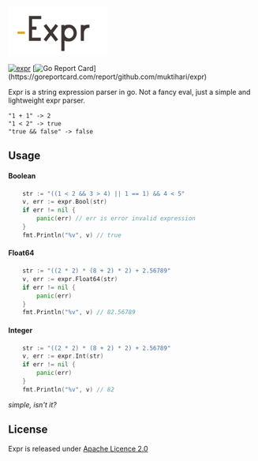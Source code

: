 ![expr](./expr.png)

[![expr](https://img.shields.io/badge/go-reference-blue.svg?style=flat)](https://pkg.go.dev/github.com/muktihari/expr)
[![Go Report Card](https://goreportcard.com/badge/github.com/muktihari/expr?)](https://goreportcard.com/report/github.com/muktihari/expr)

Expr is a string expression parser in go. Not a fancy eval, just a simple and lightweight expr parser.

```
"1 + 1" -> 2
"1 < 2" -> true
"true && false" -> false
```

## Usage
#### Boolean
```go
    str := "((1 < 2 && 3 > 4) || 1 == 1) && 4 < 5"
    v, err := expr.Bool(str)
    if err != nil {
        panic(err) // err is error invalid expression
    }
    fmt.Println("%v", v) // true
```

#### Float64
```go
    str := "((2 * 2) * (8 + 2) * 2) + 2.56789"
    v, err := expr.Float64(str)
    if err != nil {
        panic(err)
    }
    fmt.Println("%v", v) // 82.56789
```

#### Integer
```go
    str := "((2 * 2) * (8 + 2) * 2) + 2.56789"
    v, err := expr.Int(str)
    if err != nil {
        panic(err)
    }
    fmt.Println("%v", v) // 82
```

*simple, isn't it?*

## License
Expr is released under [Apache Licence 2.0](https://www.apache.org/licenses/LICENSE-2.0)
